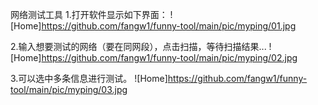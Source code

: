 网络测试工具
1.打开软件显示如下界面：
![Home]https://github.com/fangw1/funny-tool/main/pic/myping/01.jpg

2.输入想要测试的网络（要在同网段），点击扫描，等待扫描结果...
![Home]https://github.com/fangw1/funny-tool/main/pic/myping/02.jpg

3.可以选中多条信息进行测试。
![Home]https://github.com/fangw1/funny-tool/main/pic/myping/03.jpg
